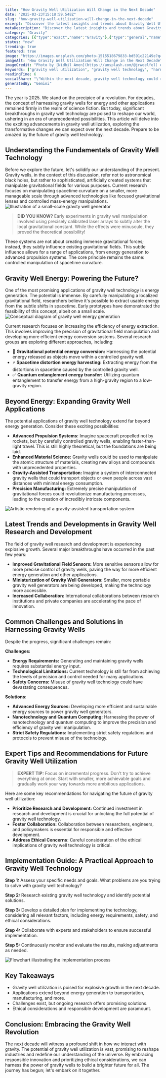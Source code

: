 ```yaml
---
title: "How Gravity Well Utilization Will Change in the Next Decade"
date: "2025-03-23T15:18:59.548Z"
slug: "how-gravity-well-utilization-will-change-in-the-next-decade"
excerpt: "Discover the latest insights and trends about Gravity Well Utilization. This comprehensive guide covers everything you need to know about Gravity Well Utilization in 2025."
metaDescription: "Discover the latest insights and trends about Gravity Well Utilization. This comprehensive guide covers everything you need to know about Gravity Well Util..."
category: "Gravity"
categories: [{"type":"exact","name":"Gravity"},{"type":"general","name":"Space Exploration"},{"type":"medium","name":"Orbital Mechanics"},{"type":"specific","name":"Space Tethers"},{"type":"niche","name":"Lagrange Point Deployment"}]
status: "new"
trending: true
featured: true
image: "https://images.unsplash.com/photo-1515518679833-bd591c22149e?q=85&w=1200&fit=max&fm=webp&auto=compress"
imageAlt: "How Gravity Well Utilization Will Change in the Next Decade"
imageCredit: "Photo by [Nidhil Amen](https://unsplash.com/@jrwoelfel) on Unsplash"
keywords: ["gravity well utilization", "gravity well technology", "harnessing gravity wells", "gravity well energy", "gravity well applications", "gravity well power generation", "utilizing gravity wells for energy", "commercial gravity well applications", "gravity well research and development", "future of gravity well utilization"]
readingTime: 6
socialShare: "\"Within the next decade, gravity well technology could revolutionize space travel, not with rockets, but by manipulating spacetime itself. The future of propulsion is closer than you think!\""
generatedBy: "Gemini"
---
```




The year is 2025.  We stand on the precipice of a revolution.  For decades, the concept of harnessing gravity wells for energy and other applications remained firmly in the realm of science fiction.  But today, significant breakthroughs in gravity well technology are poised to reshape our world, ushering in an era of unprecedented possibilities. This article will delve into the exciting advancements in gravity well utilization, exploring the transformative changes we can expect over the next decade.  Prepare to be amazed by the future of gravity well technology.

## Understanding the Fundamentals of Gravity Well Technology

Before we explore the future, let's solidify our understanding of the present. Gravity wells, in the context of this discussion, refer not to astronomical black holes, but rather to sophisticated, artificially created systems that manipulate gravitational fields for various purposes.  Current research focuses on manipulating spacetime curvature on a smaller, more manageable scale through advanced technologies like focused gravitational lenses and controlled mass-energy manipulations.  ![Illustration of a small-scale gravity well generator](https://images.unsplash.com/photo-1572417051886-c16f1253a604?q=85&w=1200&fit=max&fm=webp&auto=compress)

> **DID YOU KNOW?** Early experiments in gravity well manipulation involved using precisely calibrated laser arrays to subtly alter the local gravitational constant. While the effects were minuscule, they proved the theoretical possibility!

These systems are not about creating immense gravitational forces; instead, they subtly influence existing gravitational fields. This subtle influence allows for a range of applications, from energy generation to advanced propulsion systems.  The core principle remains the same: controlled manipulation of spacetime curvature.

## Gravity Well Energy: Powering the Future?

One of the most promising applications of gravity well technology is energy generation.  The potential is immense. By carefully manipulating a localized gravitational field, researchers believe it's possible to extract usable energy from the subtle shifts in spacetime.  Early prototypes have demonstrated the feasibility of this concept, albeit on a small scale. ![Conceptual diagram of gravity well energy generation](https://images.unsplash.com/photo-1563974876412-77c51386dcad?q=85&w=1200&fit=max&fm=webp&auto=compress)

Current research focuses on increasing the efficiency of energy extraction.  This involves improving the precision of gravitational field manipulation and developing more efficient energy conversion systems.  Several research groups are exploring different approaches, including:

* 🔑 **Gravitational potential energy conversion:** Harnessing the potential energy released as objects move within a controlled gravity well.
* ⚡ **Spacetime distortion energy harvesting:** Extracting energy from the distortions in spacetime caused by the controlled gravity well.
* ✅ **Quantum entanglement energy transfer:** Utilizing quantum entanglement to transfer energy from a high-gravity region to a low-gravity region.

## Beyond Energy: Expanding Gravity Well Applications

The potential applications of gravity well technology extend far beyond energy generation.  Consider these exciting possibilities:

* **Advanced Propulsion Systems:**  Imagine spacecraft propelled not by rockets, but by carefully controlled gravity wells, enabling faster-than-light travel. This is still highly theoretical, but the foundations are being laid.
* **Enhanced Material Science:** Gravity wells could be used to manipulate the atomic structure of materials, creating new alloys and compounds with unprecedented properties.
* **Gravity-Assisted Transportation:**  Imagine a system of interconnected gravity wells that could transport objects or even people across vast distances with minimal energy consumption.
* **Precision Manufacturing:**  Extremely precise manipulation of gravitational forces could revolutionize manufacturing processes, leading to the creation of incredibly intricate components.

![Artistic rendering of a gravity-assisted transportation system](https://images.unsplash.com/photo-1511711890176-b3a26e4fb6d1?q=85&w=1200&fit=max&fm=webp&auto=compress)

## Latest Trends and Developments in Gravity Well Research and Development

The field of gravity well research and development is experiencing explosive growth.  Several major breakthroughs have occurred in the past few years:

* **Improved Gravitational Field Sensors:**  More sensitive sensors allow for more precise control of gravity wells, paving the way for more efficient energy generation and other applications.
* **Miniaturization of Gravity Well Generators:**  Smaller, more portable gravity well generators are being developed, making the technology more accessible.
* **Increased Collaboration:**  International collaborations between research institutions and private companies are accelerating the pace of innovation.

## Common Challenges and Solutions in Harnessing Gravity Wells

Despite the progress, significant challenges remain:

**Challenges:**

* **Energy Requirements:**  Generating and maintaining gravity wells requires substantial energy input.
* **Technological Limitations:**  Current technology is still far from achieving the levels of precision and control needed for many applications.
* **Safety Concerns:**  Misuse of gravity well technology could have devastating consequences.

**Solutions:**

* **Advanced Energy Sources:**  Developing more efficient and sustainable energy sources to power gravity well generators.
* **Nanotechnology and Quantum Computing:**  Harnessing the power of nanotechnology and quantum computing to improve the precision and efficiency of gravity well manipulation.
* **Strict Safety Regulations:**  Implementing strict safety regulations and protocols to prevent misuse of the technology.

## Expert Tips and Recommendations for Future Gravity Well Utilization

> **EXPERT TIP:**  Focus on incremental progress.  Don't try to achieve everything at once.  Start with smaller, more achievable goals and gradually work your way towards more ambitious applications.

Here are some key recommendations for navigating the future of gravity well utilization:

* **Prioritize Research and Development:**  Continued investment in research and development is crucial for unlocking the full potential of gravity well technology.
* **Foster Collaboration:**  Collaboration between researchers, engineers, and policymakers is essential for responsible and effective development.
* **Address Ethical Concerns:**  Careful consideration of the ethical implications of gravity well technology is critical.

## Implementation Guide:  A Practical Approach to Gravity Well Technology

**Step 1:**  Assess your specific needs and goals. What problems are you trying to solve with gravity well technology?

**Step 2:**  Research existing gravity well technology and identify potential solutions.

**Step 3:**  Develop a detailed plan for implementing the technology, considering all relevant factors, including energy requirements, safety, and ethical considerations.

**Step 4:**  Collaborate with experts and stakeholders to ensure successful implementation.

**Step 5:**  Continuously monitor and evaluate the results, making adjustments as needed.

![Flowchart illustrating the implementation process](https://images.unsplash.com/photo-1653591827752-ce629ee22de9?q=85&w=1200&fit=max&fm=webp&auto=compress)

## Key Takeaways

* Gravity well utilization is poised for explosive growth in the next decade.
* Applications extend beyond energy generation to transportation, manufacturing, and more.
* Challenges exist, but ongoing research offers promising solutions.
* Ethical considerations and responsible development are paramount.

## Conclusion: Embracing the Gravity Well Revolution

The next decade will witness a profound shift in how we interact with gravity.  The potential of gravity well utilization is vast, promising to reshape industries and redefine our understanding of the universe. By embracing responsible innovation and prioritizing ethical considerations, we can harness the power of gravity wells to build a brighter future for all.  The journey has begun; let's embark on it together.

